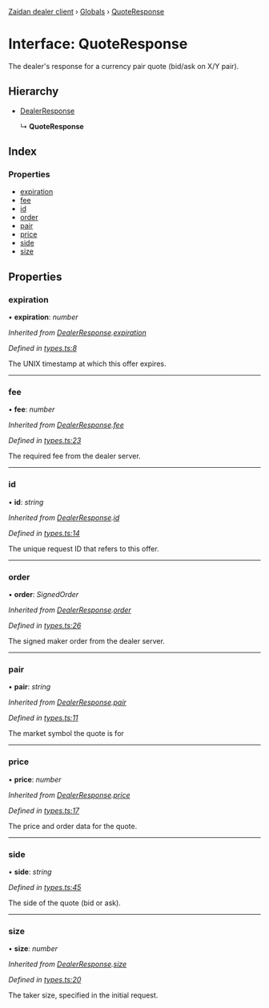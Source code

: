 [Zaidan dealer client](../README.md) › [Globals](../globals.md) › [QuoteResponse](quoteresponse.md)

# Interface: QuoteResponse


The dealer's response for a currency pair quote (bid/ask on X/Y pair).

## Hierarchy

* [DealerResponse](dealerresponse.md)

  ↳ **QuoteResponse**

## Index

### Properties

* [expiration](quoteresponse.md#expiration)
* [fee](quoteresponse.md#fee)
* [id](quoteresponse.md#id)
* [order](quoteresponse.md#order)
* [pair](quoteresponse.md#pair)
* [price](quoteresponse.md#price)
* [side](quoteresponse.md#side)
* [size](quoteresponse.md#size)

## Properties

###  expiration

• **expiration**: *number*

*Inherited from [DealerResponse](dealerresponse.md).[expiration](dealerresponse.md#expiration)*

*Defined in [types.ts:8](https://github.com/ParadigmFoundation/zaidan-dealer-client/blob/d876e14/src/types.ts#L8)*

The UNIX timestamp at which this offer expires.

___

###  fee

• **fee**: *number*

*Inherited from [DealerResponse](dealerresponse.md).[fee](dealerresponse.md#fee)*

*Defined in [types.ts:23](https://github.com/ParadigmFoundation/zaidan-dealer-client/blob/d876e14/src/types.ts#L23)*

The required fee from the dealer server.

___

###  id

• **id**: *string*

*Inherited from [DealerResponse](dealerresponse.md).[id](dealerresponse.md#id)*

*Defined in [types.ts:14](https://github.com/ParadigmFoundation/zaidan-dealer-client/blob/d876e14/src/types.ts#L14)*

The unique request ID that refers to this offer.

___

###  order

• **order**: *SignedOrder*

*Inherited from [DealerResponse](dealerresponse.md).[order](dealerresponse.md#order)*

*Defined in [types.ts:26](https://github.com/ParadigmFoundation/zaidan-dealer-client/blob/d876e14/src/types.ts#L26)*

The signed maker order from the dealer server.

___

###  pair

• **pair**: *string*

*Inherited from [DealerResponse](dealerresponse.md).[pair](dealerresponse.md#pair)*

*Defined in [types.ts:11](https://github.com/ParadigmFoundation/zaidan-dealer-client/blob/d876e14/src/types.ts#L11)*

The market symbol the quote is for

___

###  price

• **price**: *number*

*Inherited from [DealerResponse](dealerresponse.md).[price](dealerresponse.md#price)*

*Defined in [types.ts:17](https://github.com/ParadigmFoundation/zaidan-dealer-client/blob/d876e14/src/types.ts#L17)*

The price and order data for the quote.

___

###  side

• **side**: *string*

*Defined in [types.ts:45](https://github.com/ParadigmFoundation/zaidan-dealer-client/blob/d876e14/src/types.ts#L45)*

The side of the quote (bid or ask).

___

###  size

• **size**: *number*

*Inherited from [DealerResponse](dealerresponse.md).[size](dealerresponse.md#size)*

*Defined in [types.ts:20](https://github.com/ParadigmFoundation/zaidan-dealer-client/blob/d876e14/src/types.ts#L20)*

The taker size, specified in the initial request.